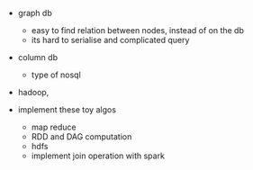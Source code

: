 - graph db
    - easy to find relation between nodes, instead of on the db
    - its hard to serialise and complicated query
- column db 
    - type of nosql
- hadoop, 



- implement these toy algos
    - map reduce 
    - RDD and DAG computation 
    - hdfs 
    - implement join operation with spark

